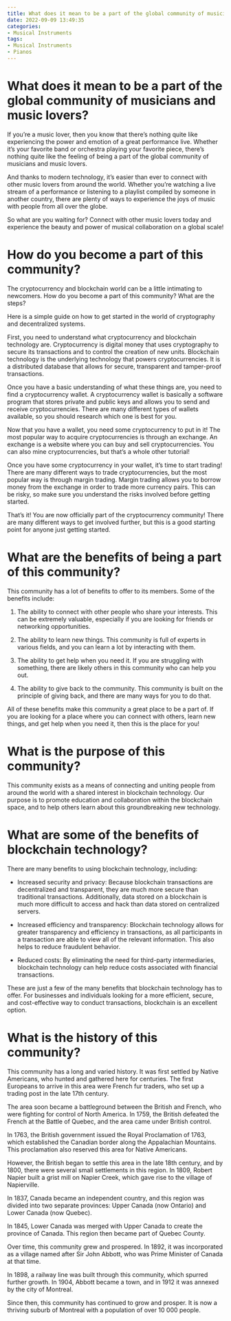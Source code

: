 ```yaml
---
title: What does it mean to be a part of the global community of musicians and music lovers
date: 2022-09-09 13:49:35
categories:
- Musical Instruments
tags:
- Musical Instruments
- Pianos
---
```



#  What does it mean to be a part of the global community of musicians and music lovers?

If you’re a music lover, then you know that there’s nothing quite like experiencing the power and emotion of a great performance live. Whether it’s your favorite band or orchestra playing your favorite piece, there’s nothing quite like the feeling of being a part of the global community of musicians and music lovers.

And thanks to modern technology, it’s easier than ever to connect with other music lovers from around the world. Whether you’re watching a live stream of a performance or listening to a playlist compiled by someone in another country, there are plenty of ways to experience the joys of music with people from all over the globe.

So what are you waiting for? Connect with other music lovers today and experience the beauty and power of musical collaboration on a global scale!

#  How do you become a part of this community?

The cryptocurrency and blockchain world can be a little intimating to newcomers. How do you become a part of this community? What are the steps?

Here is a simple guide on how to get started in the world of cryptography and decentralized systems.

First, you need to understand what cryptocurrency and blockchain technology are. Cryptocurrency is digital money that uses cryptography to secure its transactions and to control the creation of new units. Blockchain technology is the underlying technology that powers cryptocurrencies. It is a distributed database that allows for secure, transparent and tamper-proof transactions.

Once you have a basic understanding of what these things are, you need to find a cryptocurrency wallet. A cryptocurrency wallet is basically a software program that stores private and public keys and allows you to send and receive cryptocurrencies. There are many different types of wallets available, so you should research which one is best for you.

Now that you have a wallet, you need some cryptocurrency to put in it! The most popular way to acquire cryptocurrencies is through an exchange. An exchange is a website where you can buy and sell cryptocurrencies. You can also mine cryptocurrencies, but that’s a whole other tutorial!

Once you have some cryptocurrency in your wallet, it’s time to start trading! There are many different ways to trade cryptocurrencies, but the most popular way is through margin trading. Margin trading allows you to borrow money from the exchange in order to trade more currency pairs. This can be risky, so make sure you understand the risks involved before getting started.

That’s it! You are now officially part of the cryptocurrency community! There are many different ways to get involved further, but this is a good starting point for anyone just getting started.

#  What are the benefits of being a part of this community?

This community has a lot of benefits to offer to its members. Some of the benefits include:

1. The ability to connect with other people who share your interests. This can be extremely valuable, especially if you are looking for friends or networking opportunities.

2. The ability to learn new things. This community is full of experts in various fields, and you can learn a lot by interacting with them.

3. The ability to get help when you need it. If you are struggling with something, there are likely others in this community who can help you out.

4. The ability to give back to the community. This community is built on the principle of giving back, and there are many ways for you to do that.

All of these benefits make this community a great place to be a part of. If you are looking for a place where you can connect with others, learn new things, and get help when you need it, then this is the place for you!

#  What is the purpose of this community?

This community exists as a means of connecting and uniting people from around the world with a shared interest in blockchain technology. Our purpose is to promote education and collaboration within the blockchain space, and to help others learn about this groundbreaking new technology.

# What are some of the benefits of blockchain technology?

There are many benefits to using blockchain technology, including:

- Increased security and privacy: Because blockchain transactions are decentralized and transparent, they are much more secure than traditional transactions. Additionally, data stored on a blockchain is much more difficult to access and hack than data stored on centralized servers.

- Increased efficiency and transparency: Blockchain technology allows for greater transparency and efficiency in transactions, as all participants in a transaction are able to view all of the relevant information. This also helps to reduce fraudulent behavior.

- Reduced costs: By eliminating the need for third-party intermediaries, blockchain technology can help reduce costs associated with financial transactions.

These are just a few of the many benefits that blockchain technology has to offer. For businesses and individuals looking for a more efficient, secure, and cost-effective way to conduct transactions, blockchain is an excellent option.

#  What is the history of this community?

This community has a long and varied history. It was first settled by Native Americans, who hunted and gathered here for centuries. The first Europeans to arrive in this area were French fur traders, who set up a trading post in the late 17th century.

The area soon became a battleground between the British and French, who were fighting for control of North America. In 1759, the British defeated the French at the Battle of Quebec, and the area came under British control.

In 1763, the British government issued the Royal Proclamation of 1763, which established the Canadian border along the Appalachian Mountains. This proclamation also reserved this area for Native Americans.

However, the British began to settle this area in the late 18th century, and by 1800, there were several small settlements in this region. In 1809, Robert Napier built a grist mill on Napier Creek, which gave rise to the village of Napierville.

In 1837, Canada became an independent country, and this region was divided into two separate provinces: Upper Canada (now Ontario) and Lower Canada (now Quebec).

In 1845, Lower Canada was merged with Upper Canada to create the province of Canada. This region then became part of Quebec County.

Over time, this community grew and prospered. In 1892, it was incorporated as a village named after Sir John Abbott, who was Prime Minister of Canada at that time.

In 1898, a railway line was built through this community, which spurred further growth. In 1904, Abbott became a town, and in 1912 it was annexed by the city of Montreal.

Since then, this community has continued to grow and prosper. It is now a thriving suburb of Montreal with a population of over 10 000 people.